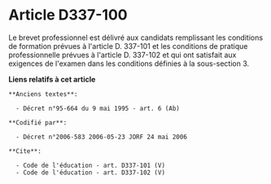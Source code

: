 # Article D337-100

Le brevet professionnel est délivré aux candidats remplissant les conditions de formation prévues à l'article D. 337-101 et
les conditions de pratique professionnelle prévues à l'article D. 337-102 et qui ont satisfait aux exigences de l'examen dans
les conditions définies à la sous-section 3.

**Liens relatifs à cet article**

	**Anciens textes**:

	  - Décret n°95-664 du 9 mai 1995 - art. 6 (Ab)

	**Codifié par**:

	  - Décret n°2006-583 2006-05-23 JORF 24 mai 2006

	**Cite**:

	  - Code de l'éducation - art. D337-101 (V)
	  - Code de l'éducation - art. D337-102 (V)
